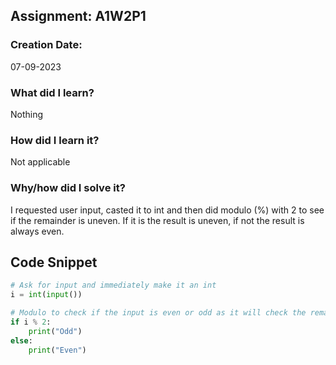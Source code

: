 ## Assignment: A1W2P1

### Creation Date:
07-09-2023

### What did I learn?
Nothing

### How did I learn it?
Not applicable

### Why/how did I solve it?
I requested user input, casted it to int and then did modulo (%) with 2 to see if the remainder is uneven. 
If it is the result is uneven, if not the result is always even.  

## Code Snippet
```python
# Ask for input and immediately make it an int
i = int(input())

# Modulo to check if the input is even or odd as it will check the remainder
if i % 2:
    print("Odd")
else:
    print("Even")
```
